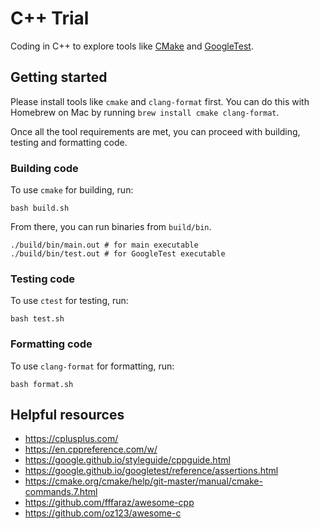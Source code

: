 # C++ Trial

Coding in C++ to explore tools like [CMake](https://cmake.org/) and [GoogleTest](https://google.github.io/googletest/).

## Getting started

Please install tools like `cmake` and `clang-format` first. You can do this with Homebrew on Mac by running `brew install cmake clang-format`.

Once all the tool requirements are met, you can proceed with building, testing and formatting code.

### Building code

To use `cmake` for building, run:

```shell
bash build.sh
```

From there, you can run binaries from `build/bin`.

```shell
./build/bin/main.out # for main executable
./build/bin/test.out # for GoogleTest executable
```

### Testing code

To use `ctest` for testing, run:

```shell
bash test.sh
```

### Formatting code

To use `clang-format` for formatting, run:

```shell
bash format.sh
```

## Helpful resources

- <https://cplusplus.com/>
- <https://en.cppreference.com/w/>
- <https://google.github.io/styleguide/cppguide.html>
- <https://google.github.io/googletest/reference/assertions.html>
- <https://cmake.org/cmake/help/git-master/manual/cmake-commands.7.html>
- <https://github.com/fffaraz/awesome-cpp>
- <https://github.com/oz123/awesome-c>
